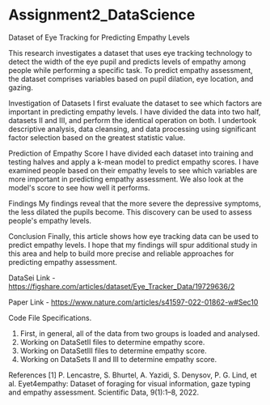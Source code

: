# Assignment2_DataScience
Dataset of Eye Tracking for Predicting Empathy Levels

This research investigates a dataset that uses eye tracking technology to detect the width of the eye pupil and predicts levels of empathy among people while performing a specific task. To predict empathy assessment, the dataset comprises variables based on pupil dilation, eye location, and gazing.

Investigation of Datasets
I first evaluate the dataset to see which factors are important in predicting empathy levels. I have divided the data into two half, datasets II and III, and perform the identical operation on both. I undertook descriptive analysis, data cleansing, and data processing using significant factor selection based on the greatest statistic value.

Prediction of Empathy Score
I have divided each dataset into training and testing halves and apply a k-mean model to predict empathy scores. I have examined people based on their empathy levels to see which variables are more important in predicting empathy assessment. We also look at the model's score to see how well it performs.

Findings
My findings reveal that the more severe the depressive symptoms, the less dilated the pupils become. This discovery can be used to assess people's empathy levels. 

Conclusion
Finally, this article shows how eye tracking data can be used to predict empathy levels. I hope that my findings will spur additional study in this area and help to build more precise and reliable approaches for predicting empathy assessment.

DataSei Link - https://figshare.com/articles/dataset/Eye_Tracker_Data/19729636/2

Paper Link - https://www.nature.com/articles/s41597-022-01862-w#Sec10

Code File Specifications.

1. First, in general, all of the data from two groups is loaded and analysed.
2. Working on DataSetII files to determine empathy score.
3. Working on DataSetIII files to determine empathy score.
4. Working on DataSets II and III to determine empathy score.


References
[1] P. Lencastre, S. Bhurtel, A. Yazidi, S. Denysov, P. G. Lind, et al. Eyet4empathy: Dataset of foraging for
visual information, gaze typing and empathy assessment. Scientific Data, 9(1):1–8, 2022.

